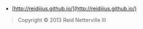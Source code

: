 
 - [http://reidiiius.github.io/](http://reidiiius.github.io/)

> Copyright &#169; 2013 Reid Netterville III